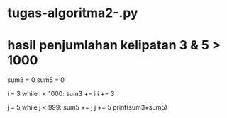 # tugas-algoritma2-.py
# hasil penjumlahan kelipatan 3 & 5 > 1000
sum3 = 0 
sum5 = 0

i = 3
while i < 1000:
    sum3 += i 
    i += 3

j = 5
while j < 999:
    sum5 += j
    j += 5
    print(sum3+sum5)
